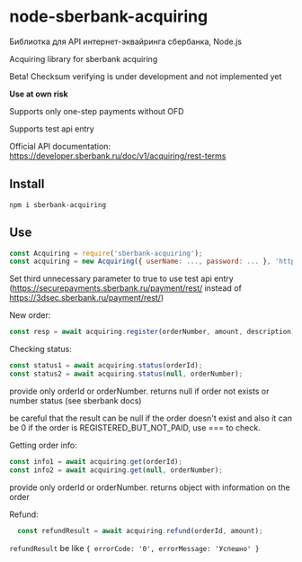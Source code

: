 # node-sberbank-acquiring
Библиотка для API интернет-эквайринга сбербанка, Node.js

Acquiring library for sberbank acquiring

Beta! Checksum verifying is under development and not implemented yet

**Use at own risk**

Supports only one-step payments without OFD

Supports test api entry

Official API documentation: https://developer.sberbank.ru/doc/v1/acquiring/rest-terms

## Install
`npm i sberbank-acquiring`

## Use

```javascript
const Acquiring = require('sberbank-acquiring');
const acquiring = new Acquiring({ userName: ..., password: ... }, 'https://success_link'[, true]);
```
Set third unnecessary parameter to true to use test api entry (https://securepayments.sberbank.ru/payment/rest/ instead of https://3dsec.sberbank.ru/payment/rest/)

New order:
```javascript
const resp = await acquiring.register(orderNumber, amount, description);
```

Checking status:
```javascript
const status1 = await acquiring.status(orderId);
const status2 = await acquiring.status(null, orderNumber);
```
provide only orderId or orderNumber.
returns null if order not exists or number status (see sberbank docs)

be careful that the result can be null if the order doesn't exist and also it can be 0 if the order is REGISTERED_BUT_NOT_PAID, use === to check.

Getting order info:
```javascript
const info1 = await acquiring.get(orderId);
const info2 = await acquiring.get(null, orderNumber);
```
provide only orderId or orderNumber.
returns object with information on the order

Refund:
```javascript
  const refundResult = await acquiring.refund(orderId, amount);
```

`refundResult` be like `{ errorCode: '0', errorMessage: 'Успешно' }`

